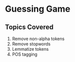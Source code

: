 # Guessing Game

## Topics Covered
1. Remove non-alpha tokens
2. Remove stopwords
3. Lemmatize tokens
4. POS tagging
